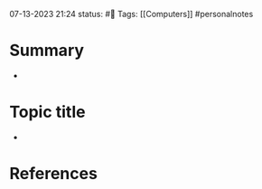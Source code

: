 07-13-2023 21:24
status: #📝
Tags: [[Computers]] #personalnotes 

# Summary 
- 

# Topic title 
- 

# References
